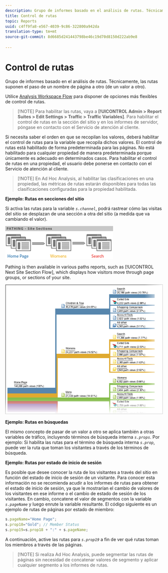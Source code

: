 ```yaml
---
description: Grupo de informes basado en el análisis de rutas. Técnicamente, las rutas suponen el paso de un nombre de página a otro (de un valor a otro).
title: Control de rutas
topic: Reports
uuid: c4ff9fa8-e567-4039-9c86-322800a942da
translation-type: tm+mt
source-git-commit: 8d6685d241443798be46c19d70d8150d222ab9e8

---
```



# Control de rutas

Grupo de informes basado en el análisis de rutas. Técnicamente, las rutas suponen el paso de un nombre de página a otro (de un valor a otro).

Utilice [Analysis Workspace Flow](https://docs.adobe.com/content/help/es-ES/analytics/analyze/analysis-workspace/visualizations/fallout/fallout-flow.html) para disponer de opciones más flexibles de control de rutas.

>[!NOTE] Para habilitar las rutas, vaya a **[!UICONTROL Admin > Report Suites > Edit Settings > Traffic > Traffic Variables]**. Para habilitar el control de rutas en la sección del sitio y en los informes de servidor, póngase en contacto con el Servicio de atención al cliente.

Si necesita saber el orden en que se recopilan los valores, deberá habilitar el control de rutas para la variable que recopila dichos valores. El control de rutas está habilitado de forma predeterminada para las páginas. No está habilitado para cualquier propiedad de manera predeterminada porque únicamente es adecuado en determinados casos. Para habilitar el control de rutas en una propiedad, el usuario debe ponerse en contacto con el Servicio de atención al cliente.

>[!NOTE] En Ad Hoc Analysis, al habilitar las clasificaciones en una propiedad, las métricas de rutas estarán disponibles para todas las clasificaciones configuradas para la propiedad habilitada.

**Ejemplo: Rutas en secciones del sitio**

Si activa las rutas para la variable  *`s.channel`*, podrá rastrear cómo las visitas del sitio se desplazan de una sección a otra del sitio (a medida que va cambiando el valor).

![](assets/path_sections.png)

Pathing is then available in various paths reports, such as [!UICONTROL Next Site Section Flow], which displays how visitors move through page groups, or sections of your site.

![](assets/paths_report.png)

**Ejemplo: Rutas en búsquedas**

El mismo concepto de pasar de un valor a otro se aplica también a otras variables de tráfico, incluyendo términos de búsqueda interna  *`s.props`*. Por ejemplo: Si habilita las rutas para el término de búsqueda interna *`s.prop`*, puede ver la ruta que toman los visitantes a través de los términos de búsqueda.

**Ejemplo: Rutas por estado de inicio de sesión**

Es posible que desee conocer la ruta de los visitantes a través del sitio en función del estado de inicio de sesión de un visitante. Para conocer esta información no se recomienda acudir a los informes de rutas para obtener el estado de inicio de sesión, ya que le mostrarían el cambio de valores de los visitantes en ese informe o el cambio de estado de sesión de los visitantes. En cambio, concatene el valor de segmentos con la variable  *`s.pageName`* y luego enrute la variable resultante. El código siguiente es un ejemplo de rutas de páginas por estado de miembro:

```js
s.pageName="Home Page"; 
s.prop18="Gold"; // Member Status 
s.prop19=s.prop18 + ":" + s.pageName;
```

A continuación, active las rutas para  *`s.prop19`* a fin de ver qué rutas toman los miembros a través de las páginas.

>[!NOTE] Si realiza Ad Hoc Analysis, puede segmentar las rutas de páginas sin necesidad de concatenar valores de segmento y aplicar cualquier segmento a los informes de rutas.

